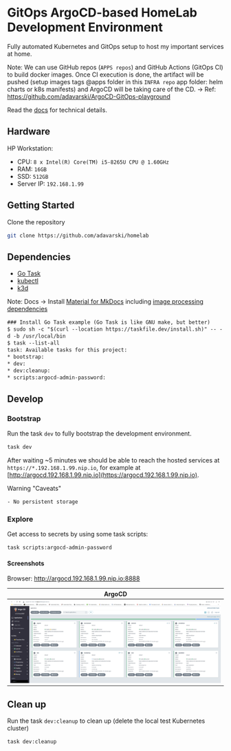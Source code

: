 # GitOps ArgoCD-based HomeLab Development Environment

Fully automated Kubernetes and GitOps setup to host my important services at home.

Note: We can use GitHub repos (`APPS repos`) and GitHub Actions (GitOps CI) to build docker images. Once CI execution is done, the artifact will be pushed (setup images tags @apps folder in this `INFRA repo` app folder: helm charts or k8s manifests)  and ArgoCD will be taking care of the CD. -> Ref: https://github.com/adavarski/ArgoCD-GitOps-playground

Read the [docs](https://adavarski.github.io/homelab) for technical details.

## Hardware

HP Workstation:
- CPU: `8 x Intel(R) Core(TM) i5-8265U CPU @ 1.60GHz`
- RAM: `16GB`
- SSD: `512GB`
- Server IP: `192.168.1.99`

## Getting Started

Clone the repository

```sh
git clone https://github.com/adavarski/homelab
```

## Dependencies

- [Go Task](https://taskfile.dev/installation)
- [kubectl](https://kubernetes.io/docs/tasks/tools/#kubectl)
- [k3d](https://k3d.io/#installation) 

 Note: Docs -> Install [Material for MkDocs](https://squidfunk.github.io/mkdocs-material/getting-started/#latest) including [image processing dependencies](https://squidfunk.github.io/mkdocs-material/setup/dependencies/image-processing)

```
### Install Go Task example (Go Task is like GNU make, but better)
$ sudo sh -c "$(curl --location https://taskfile.dev/install.sh)" -- -d -b /usr/local/bin
$ task --list-all
task: Available tasks for this project:
* bootstrap:                           
* dev:                                 
* dev:cleanup:                         
* scripts:argocd-admin-password: 
```

## Develop

### Bootstrap

Run the task `dev` to fully bootstrap the development environment.

```bash
task dev
```

After waiting ~5 minutes we should be able to reach the hosted services at `https://*.192.168.1.99.nip.io`, for example at [http://argocd.192.168.1.99.nip.io](https://argocd.192.168.1.99.nip.io).

Warning "Caveats"

    - No persistent storage

### Explore

Get access to secrets by using some task scripts:

```bash
task scripts:argocd-admin-password
```

#### Screenshots

Browser: http://argocd.192.168.1.99.nip.io:8888

| ArgoCD |
| :--: |
| ![ArgoCD dashboard screenshot](docs/images/homelab-argocd.png) |


## Clean up

Run the task `dev:cleanup` to clean up (delete the local test Kubernetes cluster)

```bash
task dev:cleanup
```

